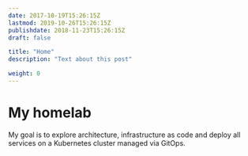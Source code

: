 ```yaml
---
date: 2017-10-19T15:26:15Z
lastmod: 2019-10-26T15:26:15Z
publishdate: 2018-11-23T15:26:15Z
draft: false

title: "Home"
description: "Text about this post"

weight: 0
---
```


# My homelab

My goal is to explore architecture, infrastructure as code and deploy all services on a Kubernetes cluster managed via GitOps.
